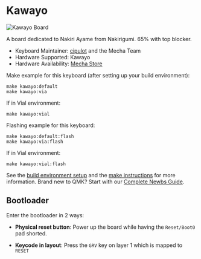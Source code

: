 # Kawayo

![Kawayo Board](https://cdn.shopify.com/s/files/1/0281/3122/9834/products/Kawayoo_1024x1024@2x.jpg?v=1650025682)

A board dedicated to Nakiri Ayame from Nakirigumi. 65% with top blocker.

* Keyboard Maintainer: [cipulot](https://github.com/cipulot) and the Mecha Team
* Hardware Supported: Kawayo
* Hardware Availability: [Mecha Store](https://mecha.store)

Make example for this keyboard (after setting up your build environment):

    make kawayo:default
    make kawayo:via

If in Vial environment:

    make kawayo:vial

Flashing example for this keyboard:

    make kawayo:default:flash
    make kawayo:via:flash

If in Vial environment:

    make kawayo:vial:flash

See the [build environment setup](https://docs.qmk.fm/#/getting_started_build_tools) and the [make instructions](https://docs.qmk.fm/#/getting_started_make_guide) for more information. Brand new to QMK? Start with our [Complete Newbs Guide](https://docs.qmk.fm/#/newbs).

## Bootloader

Enter the bootloader in 2 ways:

* **Physical reset button**: Power up the board while having the `Reset/Boot0` pad shorted.

* **Keycode in layout**: Press the `GRV` key on layer 1 which is mapped to `RESET`
